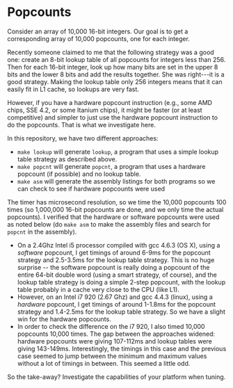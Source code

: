 Popcounts
=========

Consider an array of 10,000 16-bit integers.  Our goal is to get a corresponding array of 10,000 popcounts, one for each integer.

Recently someone claimed to me that the following strategy was a good one: create an 8-bit lookup table of all popcounts for integers less than 256.  Then for each 16-bit integer, look up how many bits are set in the upper 8 bits and the lower 8 bits and add the results together.  She was right---it is a good strategy.  Making the lookup table only 256 integers means that it can easily fit in L1 cache, so lookups are very fast.

However, if you have a hardware popcount instruction (e.g., some AMD chips, SSE 4.2, or some Itanium chips), it might be faster (or at least competitive) and simpler to just use the hardware popcount instruction to do the popcounts.  That is what we investigate here.

In this repository, we have two different approaches:

  * `make lookup` will generate `lookup`, a program that uses a simple lookup table strategy as described above.
  * `make popcnt` will generate `popcnt`, a program that uses a hardware popcount (if possible) and no lookup table.
  * `make asm` will generate the assembly listings for both programs so we can check to see if hardware popcounts were used

The timer has microsecond resolution, so we time the 10,000 popcounts 100 times (so 1,000,000 16-bit popcounts are done, and we only time the actual popcounts).  I verified that the hardware or software popcounts were used as noted below (do `make asm` to make the assembly files and search for `popcnt` in the assembly).

  * On a 2.4Ghz Intel i5 processor compiled with gcc 4.6.3 (OS X), using a *software* popcount, I get timings of around 6-9ms for the popcount strategy and 2.5-3.5ms for the lookup table strategy.  This is no huge surprise -- the software popcount is really doing a popcount of the entire 64-bit double word (using a smart strategy, of course), and the lookup table strategy is doing a simple 2-step popcount, with the lookup table probably in a cache very close to the CPU (like L1).
  * However, on an Intel i7 920 (2.67 Ghz) and gcc 4.4.3 (linux), using a *hardware* popcount, I get timings of around 1-1.8ms for the popcount strategy and 1.4-2.5ms for the lookup table strategy.  So we have a slight win for the hardware popcounts.
  * In order to check the difference on the i7 920, I also timed 10,000 popcounts 10,000 times.  The gap between the approaches widened: hardware popcounts were giving 107-112ms and lookup tables were giving 143-149ms.  Interestingly, the timings in this case and the previous case seemed to jump between the minimum and maximum values without a lot of timings in between.  This seemed a little odd.

So the take-away?  Investigate the capabilities of your platform when tuning.

